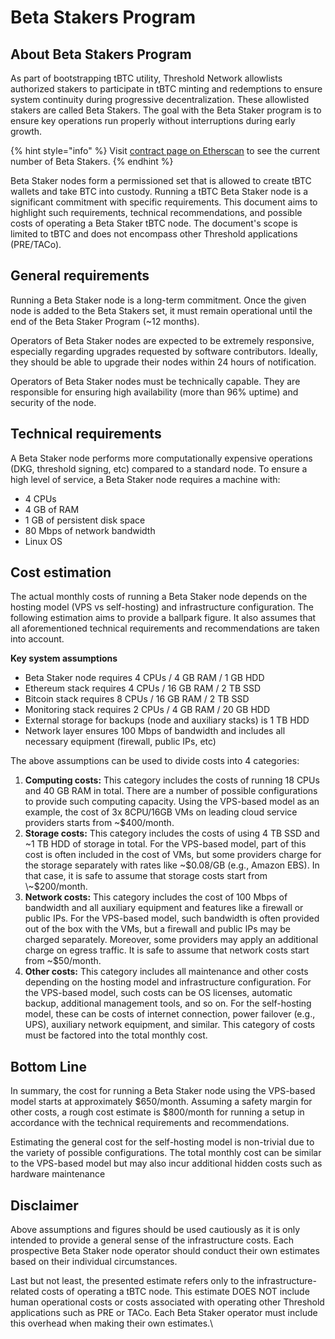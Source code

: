 # Beta Stakers Program

## About Beta Stakers Program

As part of bootstrapping tBTC utility, Threshold Network allowlists authorized stakers to participate in tBTC minting and redemptions to ensure system continuity during progressive decentralization. These allowlisted stakers are called Beta Stakers. The goal with the Beta Staker program is to ensure key operations run properly without interruptions during early growth.

{% hint style="info" %}
Visit [contract page on Etherscan](https://etherscan.io/address/0xc2731fb2823af3Efc2694c9bC86F444d5c5bb4Dc#readContract#F16) to see the current number of Beta Stakers.&#x20;
{% endhint %}

Beta Staker nodes form a permissioned set that is allowed to create tBTC wallets and take BTC into custody. Running a tBTC Beta Staker node is a significant commitment with specific requirements. This document aims to highlight such requirements, technical recommendations, and possible costs of operating a Beta Staker tBTC node. The document's scope is limited to tBTC and does not encompass other Threshold applications (PRE/TACo).

## General requirements

Running a Beta Staker node is a long-term commitment. Once the given node is added to the Beta Stakers set, it must remain operational until the end of the Beta Staker Program (\~12 months).

Operators of Beta Staker nodes are expected to be extremely responsive, especially regarding upgrades requested by software contributors. Ideally, they should be able to upgrade their nodes within 24 hours of notification.

Operators of Beta Staker nodes must be technically capable. They are responsible for ensuring high availability (more than 96% uptime) and security of the node.

## Technical requirements

A Beta Staker node performs more computationally expensive operations (DKG, threshold signing, etc) compared to a standard node. To ensure a high level of service, a Beta Staker node requires a machine with:

* 4 CPUs
* 4 GB of RAM
* 1 GB of persistent disk space
* 80 Mbps of network bandwidth
* Linux OS

## Cost estimation

The actual monthly costs of running a Beta Staker node depends on the hosting model (VPS vs self-hosting) and infrastructure configuration. The following estimation aims to provide a ballpark figure. It also assumes that all aforementioned technical requirements and recommendations are taken into account.&#x20;

**Key system assumptions**

* Beta Staker node requires 4 CPUs / 4 GB RAM / 1 GB HDD
* Ethereum stack requires 4 CPUs / 16 GB RAM / 2 TB SSD
* Bitcoin stack requires 8 CPUs / 16 GB RAM / 2 TB SSD
* Monitoring stack requires 2 CPUs / 4 GB RAM / 20 GB HDD
* External storage for backups (node and auxiliary stacks) is 1 TB HDD
* Network layer ensures 100 Mbps of bandwidth and includes all necessary equipment (firewall, public IPs, etc)

The above assumptions can be used to divide costs into 4 categories:

1. **Computing costs:** This category includes the costs of running 18 CPUs and 40 GB RAM in total. There are a number of possible configurations to provide such computing capacity. Using the VPS-based model as an example, the cost of 3x 8CPU/16GB VMs on leading cloud service providers starts from \~$400/month.
2. **Storage costs:** This category includes the costs of using 4 TB SSD and \~1 TB HDD of storage in total. For the VPS-based model, part of this cost is often included in the cost of VMs, but some providers charge for the storage separately with rates like \~$0.08/GB (e.g., Amazon EBS). In that case, it is safe to assume that storage costs start from \~$200/month.
3. **Network costs:** This category includes the cost of 100 Mbps of bandwidth and all auxiliary equipment and features like a firewall or public IPs. For the VPS-based model, such bandwidth is often provided out of the box with the VMs, but a firewall and public IPs may be charged separately. Moreover, some providers may apply an additional charge on egress traffic. It is safe to assume that network costs start from \~$50/month.
4. **Other costs:** This category includes all maintenance and other costs depending on the hosting model and infrastructure configuration. For the VPS-based model, such costs can be OS licenses, automatic backup, additional management tools, and so on. For the self-hosting model, these can be costs of internet connection, power failover (e.g., UPS), auxiliary network equipment, and similar. This category of costs must be factored into the total monthly cost.

## Bottom Line

In summary, the cost for running a Beta Staker node using the VPS-based model starts at approximately $650/month. Assuming a safety margin for other costs, a rough cost estimate is $800/month for running a setup in accordance with the technical requirements and recommendations.&#x20;

Estimating the general cost for the self-hosting model is non-trivial due to the variety of possible configurations. The total monthly cost can be similar to the VPS-based model but may also incur additional hidden costs such as hardware maintenance

## **Disclaimer**

Above assumptions and figures should be used cautiously as it is only intended to provide a general sense of the infrastructure costs. Each prospective Beta Staker node operator should conduct their own estimates based on their individual circumstances.&#x20;

Last but not least, the presented estimate refers only to the infrastructure-related costs of operating a tBTC node. This estimate DOES NOT include human operational costs or costs associated with operating other Threshold applications such as PRE or TACo. Each Beta Staker operator must include this overhead when making their own estimates.\
